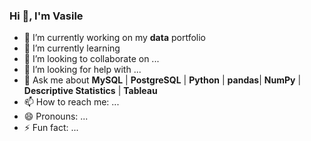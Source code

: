 ### Hi 👋, I'm Vasile


- 🔭 I’m currently working on my **data** portfolio
- 🌱 I’m currently learning 
- 👯 I’m looking to collaborate on ...
- 🤔 I’m looking for help with ...
- 💬 Ask me about **MySQL** | **PostgreSQL** | **Python** | **pandas**| **NumPy** | **Descriptive Statistics** | **Tableau**
- 📫 How to reach me: ...
- 😄 Pronouns: ...
- ⚡ Fun fact: ...

